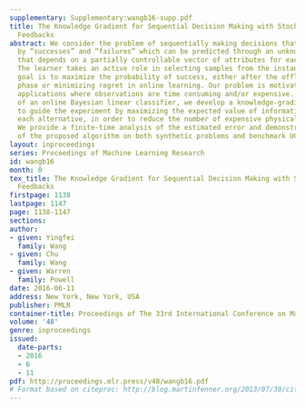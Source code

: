 ```yaml
---
supplementary: Supplementary:wangb16-supp.pdf
title: The Knowledge Gradient for Sequential Decision Making with Stochastic Binary
  Feedbacks
abstract: We consider the problem of sequentially making decisions that are rewarded
  by “successes” and “failures” which can be predicted through an unknown relationship
  that depends on a partially controllable vector of attributes for each instance.
  The learner takes an active role in selecting samples from the instance pool. The
  goal is to maximize the probability of success, either after the offline training
  phase or minimizing regret in online learning. Our problem is motivated by real-world
  applications where observations are time consuming and/or expensive. With the adaptation
  of an online Bayesian linear classifier, we develop a knowledge-gradient type policy
  to guide the experiment by maximizing the expected value of information of labeling
  each alternative, in order to reduce the number of expensive physical experiments.
  We provide a finite-time analysis of the estimated error and demonstrate the performance
  of the proposed algorithm on both synthetic problems and benchmark UCI datasets.
layout: inproceedings
series: Proceedings of Machine Learning Research
id: wangb16
month: 0
tex_title: The Knowledge Gradient for Sequential Decision Making with Stochastic Binary
  Feedbacks
firstpage: 1138
lastpage: 1147
page: 1138-1147
sections: 
author:
- given: Yingfei
  family: Wang
- given: Chu
  family: Wang
- given: Warren
  family: Powell
date: 2016-06-11
address: New York, New York, USA
publisher: PMLR
container-title: Proceedings of The 33rd International Conference on Machine Learning
volume: '48'
genre: inproceedings
issued:
  date-parts:
  - 2016
  - 6
  - 11
pdf: http://proceedings.mlr.press/v48/wangb16.pdf
# Format based on citeproc: http://blog.martinfenner.org/2013/07/30/citeproc-yaml-for-bibliographies/
---
```

